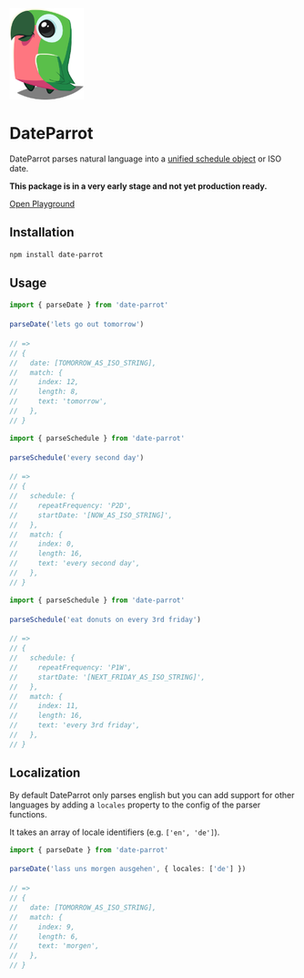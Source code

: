 <img src="./docs/public/parrot.png" alt="Parrot" height="160" />

# DateParrot

DateParrot parses natural language into a [unified schedule object](https://schema.org/Schedule) or ISO date.

**This package is in a very early stage and not yet production ready.**

[Open Playground](https://visualjerk.github.io/date-parrot/)

## Installation

```sh
npm install date-parrot
```

## Usage

```ts
import { parseDate } from 'date-parrot'

parseDate('lets go out tomorrow')

// =>
// {
//   date: [TOMORROW_AS_ISO_STRING],
//   match: {
//     index: 12,
//     length: 8,
//     text: 'tomorrow',
//   },
// }
```

```ts
import { parseSchedule } from 'date-parrot'

parseSchedule('every second day')

// =>
// {
//   schedule: {
//     repeatFrequency: 'P2D',
//     startDate: '[NOW_AS_ISO_STRING]',
//   },
//   match: {
//     index: 0,
//     length: 16,
//     text: 'every second day',
//   },
// }
```

```ts
import { parseSchedule } from 'date-parrot'

parseSchedule('eat donuts on every 3rd friday')

// =>
// {
//   schedule: {
//     repeatFrequency: 'P1W',
//     startDate: '[NEXT_FRIDAY_AS_ISO_STRING]',
//   },
//   match: {
//     index: 11,
//     length: 16,
//     text: 'every 3rd friday',
//   },
// }
```

## Localization

By default DateParrot only parses english but you can add support for other languages by adding a `locales` property to the config of the parser functions.

It takes an array of locale identifiers (e.g. `['en', 'de']`).

```ts
import { parseDate } from 'date-parrot'

parseDate('lass uns morgen ausgehen', { locales: ['de'] })

// =>
// {
//   date: [TOMORROW_AS_ISO_STRING],
//   match: {
//     index: 9,
//     length: 6,
//     text: 'morgen',
//   },
// }
```
